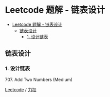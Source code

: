 # Leetcode 题解 - 链表设计
<!-- GFM-TOC -->
* [Leetcode 题解 - 链表设计](#leetcode-题解---链表设计)
    * [链表设计](#链表设计)
        * [1. 设计链表](#1-设计链表)
<!-- GFM-TOC -->

## 链表设计

### 1. 设计链表

707\.  Add Two Numbers (Medium)

[Leetcode]() / [力扣]()

```python

```

